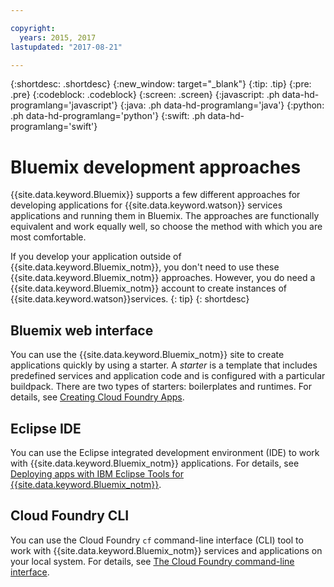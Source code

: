 ```yaml
---

copyright:
  years: 2015, 2017
lastupdated: "2017-08-21"

---
```


{:shortdesc: .shortdesc}
{:new_window: target="_blank"}
{:tip: .tip}
{:pre: .pre}
{:codeblock: .codeblock}
{:screen: .screen}
{:javascript: .ph data-hd-programlang='javascript'}
{:java: .ph data-hd-programlang='java'}
{:python: .ph data-hd-programlang='python'}
{:swift: .ph data-hd-programlang='swift'}

# Bluemix development approaches

{{site.data.keyword.Bluemix}} supports a few different approaches for developing applications for {{site.data.keyword.watson}} services applications and running them in Bluemix. The approaches are functionally equivalent and work equally well, so choose the method with which you are most comfortable.

If you develop your application outside of {{site.data.keyword.Bluemix_notm}}, you don't need to use these {{site.data.keyword.Bluemix_notm}} approaches. However, you do need a {{site.data.keyword.Bluemix_notm}} account to create instances of {{site.data.keyword.watson}}services.
{: tip}
{: shortdesc}

## Bluemix web interface

You can use the {{site.data.keyword.Bluemix_notm}} site to create applications quickly by using a starter.  A *starter* is a template that includes predefined services and application code and is configured with a particular buildpack. There are two types of starters: boilerplates and runtimes. For details, see [Creating Cloud Foundry Apps](/docs/cfapps/index.html).

## Eclipse IDE

You can use the Eclipse integrated development environment (IDE) to work with {{site.data.keyword.Bluemix_notm}} applications. For details, see [Deploying apps with IBM Eclipse Tools for {{site.data.keyword.Bluemix_notm}}](/docs/manageapps/eclipsetools/eclipsetools.html).

## Cloud Foundry CLI

You can use the Cloud Foundry `cf` command-line interface (CLI) tool to work with {{site.data.keyword.Bluemix_notm}} services and applications on your local system. For details, see [The Cloud Foundry command-line interface](/docs/services/watson/getting-started-cf.html).
